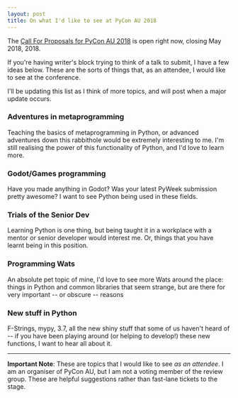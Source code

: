 ```yaml
---
layout: post
title: On what I'd like to see at PyCon AU 2018
---
```


The [Call For Proposals for PyCon AU 2018](https://2018.pycon-au.org/speak/) is open right now, closing May 2018, 2018.

If you're having writer's block trying to think of a talk to submit, I have a few ideas below. These are the sorts of things that, as an attendee, I would like to see at the conference. 

I'll be updating this list as I think of more topics, and will post when a major update occurs. 


### Adventures in metaprogramming

Teaching the basics of metaprogramming in Python, or advanced adventures down this rabbithole would be extremely interesting to me. I'm still realising the power of this functionality of Python, and I'd love to learn more. 

### Godot/Games programming

Have you made anything in Godot? Was your latest PyWeek submission pretty awesome? I want to see Python being used in these fields. 

### Trials of the Senior Dev

Learning Python is one thing, but being taught it in a workplace with a mentor or senior developer would interest me. Or, things that you have learnt being in this position. 

### Programming Wats

An absolute pet topic of mine, I'd love to see more Wats around the place: things in Python and common libraries that seem strange, but are there for very important -- or obscure -- reasons


### New stuff in Python

F-Strings, mypy, 3.7, all the new shiny stuff that some of us haven't heard of -- if you have been playing around (or helping to develop!) these new functions, I want to hear all about it. 

---

**Important Note**: These are topics that I would like to see *as an attendee*. I am an organiser of PyCon AU, but I am not a voting member of the review group. These are helpful suggestions rather than fast-lane tickets to the stage. 



